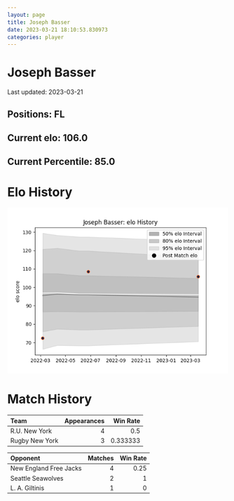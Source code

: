 ```yaml
---  
layout: page  
title: Joseph Basser  
date: 2023-03-21 18:10:53.830973  
categories: player  
---
```

# Joseph Basser


Last updated: 2023-03-21
## Positions: FL

## Current elo: 106.0

## Current Percentile: 85.0

# Elo History


![elo history](history_JosephBasser.png)
# Match History


| Team           |   Appearances |   Win Rate |
|:---------------|--------------:|-----------:|
| R.U. New York  |             4 |   0.5      |
| Rugby New York |             3 |   0.333333 |

| Opponent               |   Matches |   Win Rate |
|:-----------------------|----------:|-----------:|
| New England Free Jacks |         4 |       0.25 |
| Seattle Seawolves      |         2 |       1    |
| L. A. Giltinis         |         1 |       0    |
